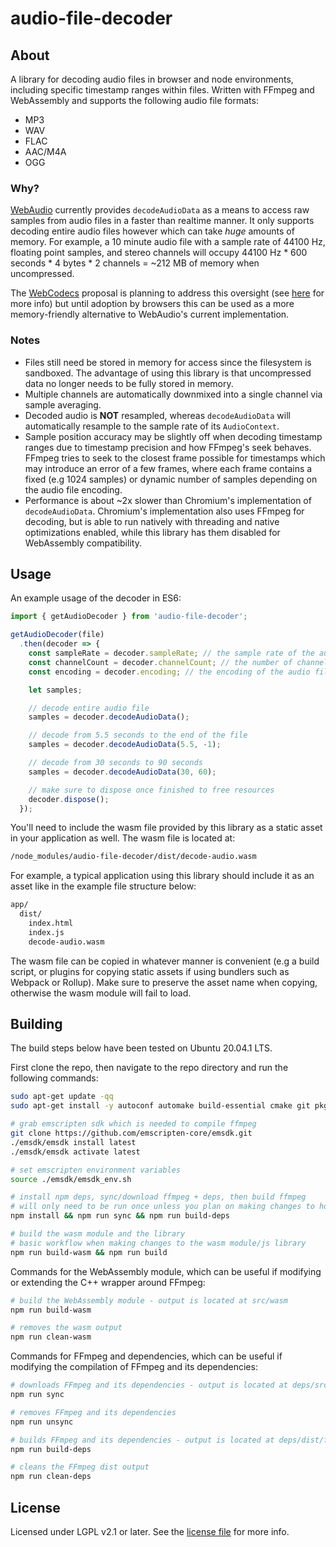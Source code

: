 # audio-file-decoder
## About
A library for decoding audio files in browser and node environments, including specific timestamp ranges within files. Written with FFmpeg and WebAssembly and supports the following audio file formats:
* MP3
* WAV
* FLAC
* AAC/M4A
* OGG

### Why?
[WebAudio](https://developer.mozilla.org/en-US/docs/Web/API/BaseAudioContext/decodeAudioData) currently provides `decodeAudioData` as a means to access raw samples from audio files in a faster than realtime manner. It only supports decoding entire audio files however which can take *huge* amounts of memory. For example, a 10 minute audio file with a sample rate of 44100 Hz, floating point samples, and stereo channels will occupy 44100 Hz * 600 seconds * 4 bytes * 2 channels = ~212 MB of memory when uncompressed.

The [WebCodecs](https://github.com/WICG/web-codecs) proposal is planning to address this oversight (see [here](https://github.com/WICG/web-codecs/issues/28) for more info) but until adoption by browsers this can be used as a more memory-friendly alternative to WebAudio's current implementation.

### Notes
* Files still need be stored in memory for access since the filesystem is sandboxed. The advantage of using this library is that uncompressed data no longer needs to be fully stored in memory.
* Multiple channels are automatically downmixed into a single channel via sample averaging.
* Decoded audio is **NOT** resampled, whereas `decodeAudioData` will automatically resample to the sample rate of its `AudioContext`.
* Sample position accuracy may be slightly off when decoding timestamp ranges due to timestamp precision and how FFmpeg's seek behaves. FFmpeg tries to seek to the closest frame possible for timestamps which may introduce an error of a few frames, where each frame contains a fixed (e.g 1024 samples) or dynamic number of samples depending on the audio file encoding.
* Performance is about ~2x slower than Chromium's implementation of `decodeAudioData`. Chromium's implementation also uses FFmpeg for decoding, but is able to run natively with threading and native optimizations enabled, while this library has them disabled for WebAssembly compatibility.

## Usage
An example usage of the decoder in ES6:
```js
import { getAudioDecoder } from 'audio-file-decoder';

getAudioDecoder(file)
  .then(decoder => {
    const sampleRate = decoder.sampleRate; // the sample rate of the audio file (e.g 44100)
    const channelCount = decoder.channelCount; // the number of channels in the audio file (e.g 2 if stereo)
    const encoding = decoder.encoding; // the encoding of the audio file as a string (e.g pcm_s16le)

    let samples;

    // decode entire audio file
    samples = decoder.decodeAudioData();

    // decode from 5.5 seconds to the end of the file
    samples = decoder.decodeAudioData(5.5, -1);

    // decode from 30 seconds to 90 seconds
    samples = decoder.decodeAudioData(30, 60);

    // make sure to dispose once finished to free resources
    decoder.dispose();
  });
```

You'll need to include the wasm file provided by this library as a static asset in your application as well. The wasm file is located at:
```bash
/node_modules/audio-file-decoder/dist/decode-audio.wasm
```

For example, a typical application using this library should include it as an asset like in the example file structure below:
```bash
app/
  dist/
    index.html
    index.js
    decode-audio.wasm
```

The wasm file can be copied in whatever manner is convenient (e.g a build script, or plugins for copying static assets if using bundlers such as Webpack or Rollup). Make sure to preserve the asset name when copying, otherwise the wasm module will fail to load.

## Building
The build steps below have been tested on Ubuntu 20.04.1 LTS.

First clone the repo, then navigate to the repo directory and run the following commands:
```bash
sudo apt-get update -qq
sudo apt-get install -y autoconf automake build-essential cmake git pkg-config wget

# grab emscripten sdk which is needed to compile ffmpeg
git clone https://github.com/emscripten-core/emsdk.git
./emsdk/emsdk install latest
./emsdk/emsdk activate latest

# set emscripten environment variables
source ./emsdk/emsdk_env.sh

# install npm deps, sync/download ffmpeg + deps, then build ffmpeg
# will only need to be run once unless you plan on making changes to how ffmpeg/dependencies are compiled
npm install && npm run sync && npm run build-deps

# build the wasm module and the library
# basic workflow when making changes to the wasm module/js library
npm run build-wasm && npm run build
```

Commands for the WebAssembly module, which can be useful if modifying or extending the C++ wrapper around FFmpeg:
```bash
# build the WebAssembly module - output is located at src/wasm
npm run build-wasm

# removes the wasm output
npm run clean-wasm
```

Commands for FFmpeg and dependencies, which can be useful if modifying the compilation of FFmpeg and its dependencies:
```bash
# downloads FFmpeg and its dependencies - output is located at deps/src
npm run sync

# removes FFmpeg and its dependencies 
npm run unsync

# builds FFmpeg and its dependencies - output is located at deps/dist/ffmpeg
npm run build-deps

# cleans the FFmpeg dist output
npm run clean-deps
```

## License
Licensed under LGPL v2.1 or later. See the [license file](./LICENSE) for more info.